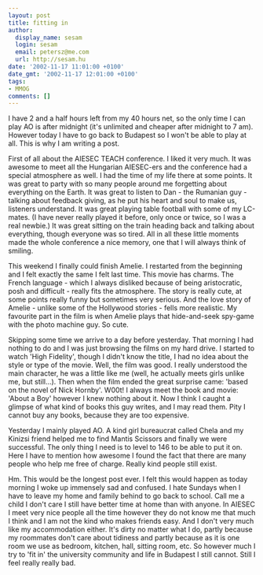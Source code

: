 ```yaml
---
layout: post
title: fitting in
author:
  display_name: sesam
  login: sesam
  email: petersz@me.com
  url: http://sesam.hu
date: '2002-11-17 11:01:00 +0100'
date_gmt: '2002-11-17 12:01:00 +0100'
tags:
- MMOG
comments: []
---
```


I have 2 and a half hours left from my 40 hours net, so the only time I can play AO is after midnight (it's unlimited and cheaper after midnight to 7 am). However today I have to go back to Budapest so I won't be able to play at all. This is why I am writing a post.

First of all about the AIESEC TEACH conference. I liked it very much. It was awesome to meet all the Hungarian AIESEC-ers and the conference had a special atmosphere as well. I had the time of my life there at some points. It was great to party with so many people around me forgetting about everything on the Earth. It was great to listen to Dan - the Rumanian guy - talking about feedback giving, as he put his heart and soul to make us, listeners understand. It was great playing table football with some of my LC-mates. (I have never really played it before, only once or twice, so I was a real newbie.) It was great sitting on the train heading back and talking about everything, though everyone was so tired. All in all these little moments made the whole conference a nice memory, one that I will always think of smiling.

This weekend I finally could finish Amelie. I restarted from the beginning and I felt exactly the same I felt last time. This movie has charms. The French language - which I always disliked because of being aristocratic, posh and difficult - really fits the atmosphere. The story is really cute, at some points really funny but sometimes very serious. And the love story of Amelie - unlike some of the Hollywood stories - fells more realistic. My favourite part in the film is when Amelie plays that hide-and-seek spy-game with the photo machine guy. So cute.

Skipping some time we arrive to a day before yesterday. That morning I had nothing to do and I was just browsing the films on my hard drive. I started to watch 'High Fidelity', though I didn't know the title, I had no idea about the style or type of the movie. Well, the film was good. I really understood the main character, he was a little like me (well, he actually meets girls unlike me, but still...). Then when the film ended the great surprise came: 'based on the novel of Nick Hornby'. W00t! I always meet the book and movie: 'About a Boy' however I knew nothing about it. Now I think I caught a glimpse of what kind of books this guy writes, and I may read them. Pity I cannot buy any books, because they are too expensive.

Yesterday I mainly played AO. A kind girl bureaucrat called Chela and my Kinizsi friend helped me to find Mantis Scissors and finally we were successful. The only thing I need is to level to 146 to be able to put it on. Here I have to mention how awesome I found the fact that there are many people who help me free of charge. Really kind people still exist.

Hm. This would be the longest post ever. I felt this would happen as today morning I woke up immensely sad and confused. I hate Sundays when I have to leave my home and family behind to go back to school. Call me a child I don't care I still have better time at home than with anyone. In AIESEC I meet very nice people all the time however they do not know me that much I think and I am not the kind who makes friends easy. And I don't very much like my accommodation either. It's dirty no matter what I do, partly because my roommates don't care about tidiness and partly because as it is one room we use as bedroom, kitchen, hall, sitting room, etc. So however much I try to 'fit in' the university community and life in Budapest I still cannot. Still I feel really really bad.
